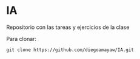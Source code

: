 # IA
Repositorio con las tareas y ejercicios de la clase

Para clonar:

```
git clone https://github.com/diegoamayaw/IA.git
```

